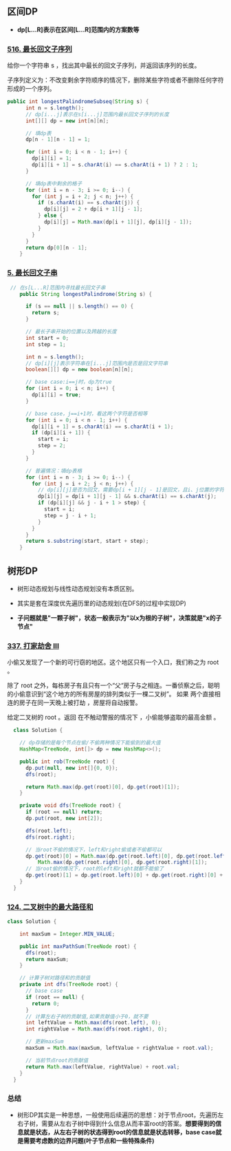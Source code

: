 ## 区间DP

- **dp[L...R]表示在区间[L...R]范围内的方案数等**

### [516. 最长回文子序列](https://leetcode-cn.com/problems/longest-palindromic-subsequence/)

给你一个字符串 s ，找出其中最长的回文子序列，并返回该序列的长度。

子序列定义为：不改变剩余字符顺序的情况下，删除某些字符或者不删除任何字符形成的一个序列。

```java
public int longestPalindromeSubseq(String s) {
      int n = s.length();
      // dp[i...j]表示在s[i...j]范围内最长回文子序列的长度
      int[][] dp = new int[n][n];

      // 填dp表
      dp[n - 1][n - 1] = 1;

      for (int i = 0; i < n - 1; i++) {
        dp[i][i] = 1;
        dp[i][i + 1] = s.charAt(i) == s.charAt(i + 1) ? 2 : 1;
      }

      // 填dp表中剩余的格子
      for (int i = n - 3; i >= 0; i--) {
        for (int j = i + 2; j < n; j++) {
          if (s.charAt(i) == s.charAt(j)) {
            dp[i][j] = 2 + dp[i + 1][j - 1];
          } else {
            dp[i][j] = Math.max(dp[i + 1][j], dp[i][j - 1]);
          }
        }
      }
      return dp[0][n - 1];
    }
```

### [5. 最长回文子串](https://leetcode-cn.com/problems/longest-palindromic-substring/)

```java
 // 在s[L...R]范围内寻找最长回文子串
    public String longestPalindrome(String s) {

      if (s == null || s.length() == 0) {
        return s;
      }

      // 最长子串开始的位置以及跨越的长度
      int start = 0;
      int step = 1;

      int n = s.length();
      // dp[i][j]表示字符串在[i...j]范围内是否是回文字符串
      boolean[][] dp = new boolean[n][n];

      // base case:i==j时，dp为true
      for (int i = 0; i < n; i++) {
        dp[i][i] = true;
      }

      // base case，j==i+1时，看这两个字符是否相等
      for (int i = 0; i < n - 1; i++) {
        dp[i][i + 1] = s.charAt(i) == s.charAt(i + 1);
        if (dp[i][i + 1]) {
          start = i;
          step = 2;
        }
      }

      // 普遍情况：填dp表格
      for (int i = n - 3; i >= 0; i--) {
        for (int j = i + 2; j < n; j++) {
          // dp[i][j]是否为回文，需要dp[i + 1][j - 1]是回文，且i、j位置的字符相等
          dp[i][j] = dp[i + 1][j - 1] && s.charAt(i) == s.charAt(j);
          if (dp[i][j] && j - i + 1 > step) {
            start = i;
            step = j - i + 1;
          }
        }
      }
      return s.substring(start, start + step);
    }
```

## 树形DP

- 树形动态规划与线性动态规划没有本质区别。
- 其实是套在深度优先遍历里的动态规划(在DFS的过程中实现DP)

- **子问题就是"一颗子树"，状态一般表示为"以x为根的子树"，决策就是"x的子节点"**

### [337. 打家劫舍 III](https://leetcode-cn.com/problems/house-robber-iii/)

小偷又发现了一个新的可行窃的地区。这个地区只有一个入口，我们称之为 root 。

除了 root 之外，每栋房子有且只有一个“父“房子与之相连。一番侦察之后，聪明的小偷意识到“这个地方的所有房屋的排列类似于一棵二叉树”。 如果 两个直接相连的房子在同一天晚上被打劫 ，房屋将自动报警。

给定二叉树的 root 。返回 在不触动警报的情况下 ，小偷能够盗取的最高金额 。

```java
  class Solution {

    // dp存储的是每个节点在偷/不偷两种情况下能偷到的最大值
    HashMap<TreeNode, int[]> dp = new HashMap<>();

    public int rob(TreeNode root) {
      dp.put(null, new int[]{0, 0});
      dfs(root);

      return Math.max(dp.get(root)[0], dp.get(root)[1]);
    }

    private void dfs(TreeNode root) {
      if (root == null) return;
      dp.put(root, new int[2]);

      dfs(root.left);
      dfs(root.right);

      // 当root不偷的情况下，left和right偷或者不偷都可以
      dp.get(root)[0] = Math.max(dp.get(root.left)[0], dp.get(root.left)[1]) +
          Math.max(dp.get(root.right)[0], dp.get(root.right)[1]);
      // 当root偷的情况下，root的left和right就都不能偷了
      dp.get(root)[1] = dp.get(root.left)[0] + dp.get(root.right)[0] + root.val;
    }
  }
```

### [124. 二叉树中的最大路径和](https://leetcode-cn.com/problems/binary-tree-maximum-path-sum/)

```java
class Solution {

    int maxSum = Integer.MIN_VALUE;

    public int maxPathSum(TreeNode root) {
      dfs(root);
      return maxSum;
    }

    // 计算子树对路径和的贡献值
    private int dfs(TreeNode root) {
      // base case
      if (root == null) {
        return 0;
      }
      // 计算左右子树的贡献值,如果贡献值小于0，就不要
      int leftValue = Math.max(dfs(root.left), 0);
      int rightValue = Math.max(dfs(root.right), 0);

      // 更新maxSum
      maxSum = Math.max(maxSum, leftValue + rightValue + root.val);

      // 当前节点root的贡献值
      return Math.max(leftValue, rightValue) + root.val;
    }
  }
```

### 总结

- 树形DP其实是一种思想，一般使用后续遍历的思想：对于节点root，先遍历左右子树，需要从左右子树中得到什么信息从而丰富root的答案。**想要得到的信息就是状态，从左右子树的状态得到root的信息就是状态转移，base case就是需要考虑数的边界问题(叶子节点和一些特殊条件)**